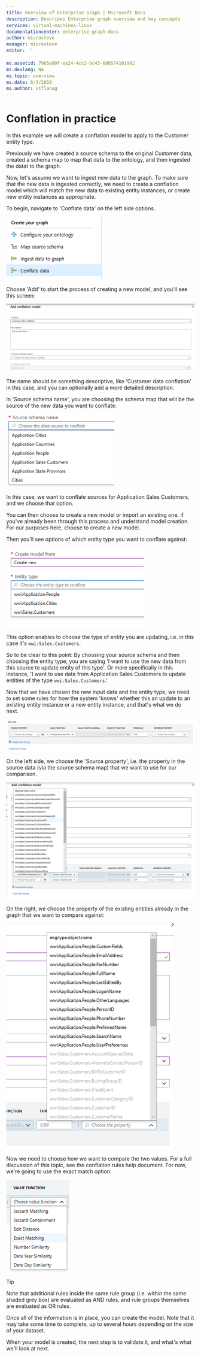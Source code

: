 ```yaml
---
title: Overview of Enterprise Graph | Microsoft Docs
description: Describes Enterprise graph overview and key concepts
services: virtual-machines-linux
documentationcenter: enterprise-graph-docs
author: microsteve
manager: microsteve
editor: ''

ms.assetid: 7965a80f-ea24-4cc2-bc43-60b574101902
ms.devlang: NA
ms.topic: overview
ms.date: 6/3/2019
ms.author: stflanag
---
```


# Conflation in practice

In this example we will create a conflation model to apply to the Customer entity type. 

Previously we have created a source schema to the original Customer data, created a schema map to map that data to the ontology, and then ingested the datat to the graph.

Now, let's assume we want to ingest new data to the graph. To make sure that the new data is ingested correctly, we need to create a conflation model which will match the new data to existing entity instances, or create new entity instances as appropriate.

To begin, navigate to 'Conflate data' on the left side options.

![Conflate data](media/conflation-example/conflate-data-option.png)

Choose 'Add' to start the process of creating a new model, and you'll see this screen:

![Add conflation model](media/conflation-example/add-conflation-model.png)

The name should be something descriptive, like 'Customer data conflation' in this case, and you can optionally add a more detailed description.

In 'Source schema name', you are choosing the schema map that will be the source of the new data you want to conflate:

![Choose source schema](media/conflation-example/choose-source-schema.png)

In this case, we want to conflate sources for Application Sales Customers, and we choose that option. 

You can then choose to create a new model or import an existing one, if you've already been through this process and understand model creation. For our purposes here, choose to create a new model.

Then you'll see options of which entity type you want to conflate against:

![Choose entity type](media/conflation-example/choose-entity-type.png)

This option enables to choose the type of entity you are updating, i.e. in this case it's ```wwi:Sales.Customers```. 

So to be clear to this point: By choosing your source schema and then choosing the entity type, you are saying 'I want to use the new data from this source to update entity of this type'. Or more specifically in this instance, 'I want to use data from Application Sales Customers to update entities of the type ```wwi:Sales.Customers```.'

Now that we have chosen the new input data and the entity type, we need to set some rules for how the system 'knows' whether this an update to an existing entity instance or a new entity instance, and that's what we do next.

![Conflation rules blank](media/conflation-example/conflation-rules-blank.png)

On the left side, we choose the 'Source property', i.e. the property in the source data (via the source schema map) that we want to use for our comparison.

![Source property](media/conflation-example/source-property.png)

On the right, we choose the property of the existing entities already in the graph that we want to compare against:

![Graph property](media/conflation-example/graph-property.png)

Now we need to choose how we want to compare the two values. For a full discussion of this topic, see the conflation rules help document. For now, we're going to use the exact match option:

![Matching rule](media/conflation-example/exact-match.png)

> [!TIP]
> Note that additional rules inside the same rule group (i.e. within the same shaded grey box) are evaluated as AND rules, and rule groups themselves are evaluated as OR rules. 

Once all of the information is in place, you can create the model. Note that it may take some time to complete, up to several hours depending on the size of your dataset.

When your model is created, the next step is to validate it, and what's what we'll look at next.

